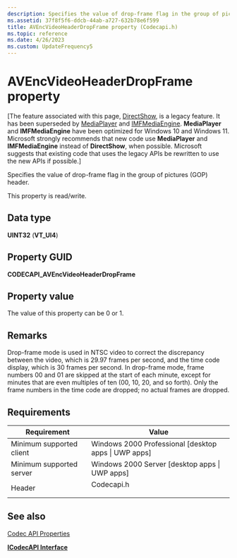 ```yaml
---
description: Specifies the value of drop-frame flag in the group of pictures (GOP) header.
ms.assetid: 37f8f5f6-ddcb-44ab-a727-632b78e6f599
title: AVEncVideoHeaderDropFrame property (Codecapi.h)
ms.topic: reference
ms.date: 4/26/2023
ms.custom: UpdateFrequency5
---
```


# AVEncVideoHeaderDropFrame property

\[The feature associated with this page, [DirectShow](/windows/win32/directshow/directshow), is a legacy feature. It has been superseded by [MediaPlayer](/uwp/api/Windows.Media.Playback.MediaPlayer) and [IMFMediaEngine](/windows/win32/api/mfmediaengine/nn-mfmediaengine-imfmediaengine). **MediaPlayer** and **IMFMediaEngine** have been optimized for Windows 10 and Windows 11. Microsoft strongly recommends that new code use **MediaPlayer** and **IMFMediaEngine** instead of **DirectShow**, when possible. Microsoft suggests that existing code that uses the legacy APIs be rewritten to use the new APIs if possible.\]

Specifies the value of drop-frame flag in the group of pictures (GOP) header.

This property is read/write.

## Data type

**UINT32** (**VT\_UI4**)

## Property GUID

**CODECAPI\_AVEncVideoHeaderDropFrame**

## Property value

The value of this property can be 0 or 1.

## Remarks

Drop-frame mode is used in NTSC video to correct the discrepancy between the video, which is 29.97 frames per second, and the time code display, which is 30 frames per second. In drop-frame mode, frame numbers 00 and 01 are skipped at the start of each minute, except for minutes that are even multiples of ten (00, 10, 20, and so forth). Only the frame numbers in the time code are dropped; no actual frames are dropped.

## Requirements



| Requirement | Value |
|-------------------------------------|---------------------------------------------------------------------------------------|
| Minimum supported client<br/> | Windows 2000 Professional \[desktop apps \| UWP apps\]<br/>                     |
| Minimum supported server<br/> | Windows 2000 Server \[desktop apps \| UWP apps\]<br/>                           |
| Header<br/>                   | <dl> <dt>Codecapi.h</dt> </dl> |



## See also

<dl> <dt>

[Codec API Properties](codec-api-properties.md)
</dt> <dt>

[**ICodecAPI Interface**](/windows/desktop/api/Strmif/nn-strmif-icodecapi)
</dt> </dl>

 

 




